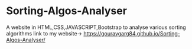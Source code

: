 # Sorting-Algos-Analyser
A website in HTML,CSS,JAVASCRIPT,Bootstrap to analyse various sorting algorithms
link to my website-> https://gouravgarg84.github.io/Sorting-Algos-Analyser/
